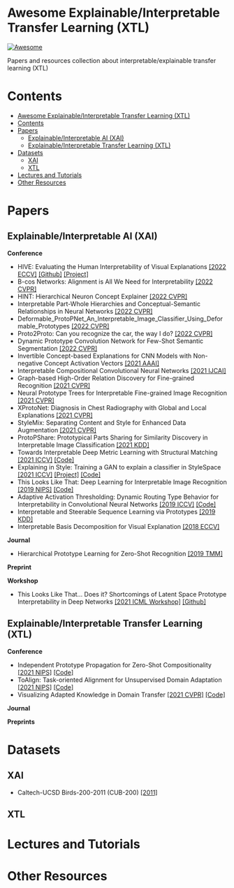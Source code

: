 # Awesome Explainable/Interpretable Transfer Learning (XTL)
[![Awesome](https://cdn.rawgit.com/sindresorhus/awesome/d7305f38d29fed78fa85652e3a63e154dd8e8829/media/badge.svg)](https://github.com/sindresorhus/awesome)

Papers and resources collection about interpretable/explainable transfer learning (XTL)

# Contents
- [Awesome Explainable/Interpretable Transfer Learning (XTL)](#awesome-explainableinterpretable-transfer-learning-xtl)
- [Contents](#contents)
- [Papers](#papers)
  - [Explainable/Interpretable AI (XAI)](#explainableinterpretable-ai-xai)
  - [Explainable/Interpretable Transfer Learning (XTL)](#explainableinterpretable-transfer-learning-xtl)
- [Datasets](#datasets)
  - [XAI](#xai)
  - [XTL](#xtl)
- [Lectures and Tutorials](#lectures-and-tutorials)
- [Other Resources](#other-resources)

# Papers

## Explainable/Interpretable AI (XAI)

**Conference**
- HIVE: Evaluating the Human Interpretability of Visual Explanations [[2022 ECCV]](https://arxiv.org/pdf/2112.03184.pdf) [[Github]](https://github.com/princetonvisualai/HIVE) [[Project]](https://princetonvisualai.github.io/HIVE/)
- B-cos Networks: Alignment is All We Need for Interpretability [[2022 CVPR]](https://openaccess.thecvf.com/content/CVPR2022/papers/Bohle_B-Cos_Networks_Alignment_Is_All_We_Need_for_Interpretability_CVPR_2022_paper.pdf)
- HINT: Hierarchical Neuron Concept Explainer [[2022 CVPR]](https://openaccess.thecvf.com/content/CVPR2022/papers/Wang_HINT_Hierarchical_Neuron_Concept_Explainer_CVPR_2022_paper.pdf)
- Interpretable Part-Whole Hierarchies and Conceptual-Semantic Relationships in Neural Networks [[2022 CVPR]](https://openaccess.thecvf.com/content/CVPR2022/papers/Garau_Interpretable_Part-Whole_Hierarchies_and_Conceptual-Semantic_Relationships_in_Neural_Networks_CVPR_2022_paper.pdf)
- Deformable_ProtoPNet_An_Interpretable_Image_Classifier_Using_Deformable_Prototypes [[2022 CVPR]](https://openaccess.thecvf.com/content/CVPR2022/papers/Donnelly_Deformable_ProtoPNet_An_Interpretable_Image_Classifier_Using_Deformable_Prototypes_CVPR_2022_paper.pdf)
- Proto2Proto: Can you recognize the car, the way I do? [[2022 CVPR]](https://openaccess.thecvf.com/content/CVPR2022/papers/Keswani_Proto2Proto_Can_You_Recognize_the_Car_the_Way_I_Do_CVPR_2022_paper.pdf)
- Dynamic Prototype Convolution Network for Few-Shot Semantic Segmentation [[2022 CVPR]](https://openaccess.thecvf.com/content/CVPR2022/papers/Liu_Dynamic_Prototype_Convolution_Network_for_Few-Shot_Semantic_Segmentation_CVPR_2022_paper.pdf)
- Invertible Concept-based Explanations for CNN Models with Non-negative Concept Activation Vectors [[2021 AAAI]](https://arxiv.org/pdf/2006.15417.pdf)
- Interpretable Compositional Convolutional Neural Networks [[2021 IJCAI]](https://www.ijcai.org/proceedings/2021/0409.pdf)
- Graph-based High-Order Relation Discovery for Fine-grained Recognition [[2021 CVPR]](https://openaccess.thecvf.com/content/CVPR2021/papers/Zhao_Graph-Based_High-Order_Relation_Discovery_for_Fine-Grained_Recognition_CVPR_2021_paper.pdf)
- Neural Prototype Trees for Interpretable Fine-grained Image Recognition [[2021 CVPR]](https://openaccess.thecvf.com/content/CVPR2021/papers/Nauta_Neural_Prototype_Trees_for_Interpretable_Fine-Grained_Image_Recognition_CVPR_2021_paper.pdf)
- XProtoNet: Diagnosis in Chest Radiography with Global and Local Explanations [[2021 CVPR]](https://openaccess.thecvf.com/content/CVPR2021/papers/Kim_XProtoNet_Diagnosis_in_Chest_Radiography_With_Global_and_Local_Explanations_CVPR_2021_paper.pdf)
- StyleMix: Separating Content and Style for Enhanced Data Augmentation [[2021 CVPR]](https://openaccess.thecvf.com/content/CVPR2021/papers/Hong_StyleMix_Separating_Content_and_Style_for_Enhanced_Data_Augmentation_CVPR_2021_paper.pdf)
- ProtoPShare: Prototypical Parts Sharing for Similarity Discovery in Interpretable Image Classification [[2021 KDD]](https://dl.acm.org/doi/abs/10.1145/3447548.3467245)
- Towards Interpretable Deep Metric Learning with Structural Matching [[2021 ICCV]](https://arxiv.org/pdf/2108.05889.pdf) [[Code]](https://github.com/wl-zhao/DIML)
- Explaining in Style: Training a GAN to explain a classifier in StyleSpace [[2021 ICCV]](https://arxiv.org/pdf/2104.13369.pdf) [[Project]](https://explaining-in-style.github.io) [[Code]](https://github.com/google/explaining-in-style)
- This Looks Like That: Deep Learning for Interpretable Image Recognition [[2019 NIPS]](https://proceedings.neurips.cc/paper/2019/file/adf7ee2dcf142b0e11888e72b43fcb75-Paper.pdf) [[Code]](https://github.com/cfchen-duke/ProtoPNet)
- Adaptive Activation Thresholding: Dynamic Routing Type Behavior for Interpretability in Convolutional Neural Networks [[2019 ICCV]](https://openaccess.thecvf.com/content_ICCV_2019/papers/Sun_Adaptive_Activation_Thresholding_Dynamic_Routing_Type_Behavior_for_Interpretability_in_ICCV_2019_paper.pdf) [[Code]](https://github.com/sunyiyou/dynamic-k-activation)
- Interpretable and Steerable Sequence Learning via Prototypes [[2019 KDD]](https://dl.acm.org/doi/abs/10.1145/3292500.3330908)
- Interpretable Basis Decomposition for Visual Explanation [[2018 ECCV]](https://people.csail.mit.edu/bzhou/publication/eccv18-IBD)

**Journal**
- Hierarchical Prototype Learning for Zero-Shot Recognition [[2019 TMM]](https://arxiv.org/pdf/1910.11671.pdf)

**Preprint**

**Workshop**
- This Looks Like That... Does it? Shortcomings of Latent Space Prototype Interpretability in Deep Networks [[2021 ICML Workshop]](https://icml2021-xai.github.io) [[Github]](https://github.com/fanconic/this-does-not-look-like-that)

## Explainable/Interpretable Transfer Learning (XTL)

**Conference**
- Independent Prototype Propagation for Zero-Shot Compositionality [[2021 NIPS]](https://openreview.net/pdf?id=9Oolof9tfnD) [[Code]](https://github.com/FrankRuis/protoprop)
- ToAlign: Task-oriented Alignment for Unsupervised Domain Adaptation [[2021 NIPS]](https://arxiv.org/pdf/2106.10812.pdf) [[Code]](https://github.com/microsoft/UDA)
- Visualizing Adapted Knowledge in Domain Transfer [[2021 CVPR]](https://arxiv.org/abs/2104.10602) [[Code]](https://github.com/hou-yz/DA_visualization)


**Journal**

**Preprints**

# Datasets
## XAI
- Caltech-UCSD Birds-200-2011 (CUB-200) [[2011]](https://authors.library.caltech.edu/27452/)

## XTL


# Lectures and Tutorials

# Other Resources
